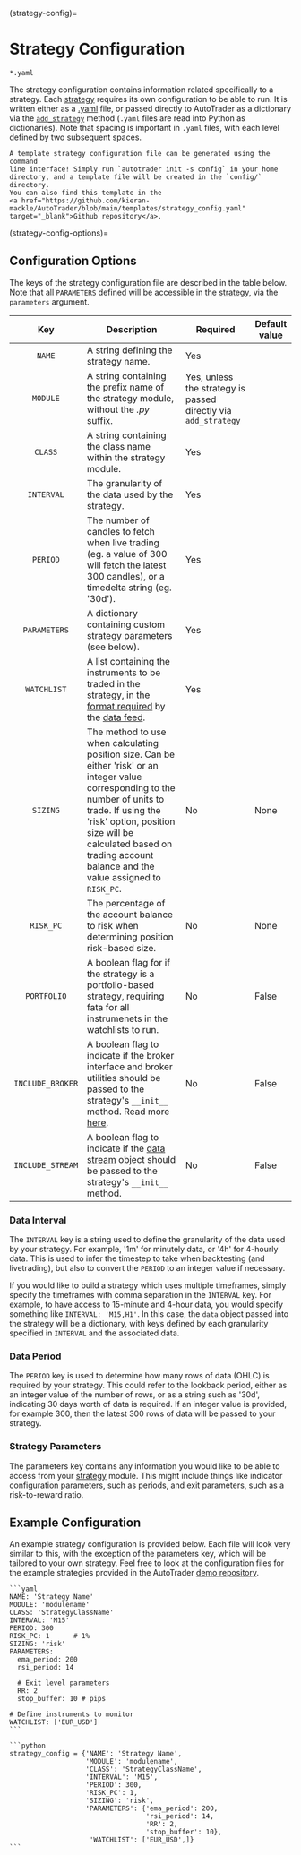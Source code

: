(strategy-config)=
# Strategy Configuration
`*.yaml`

The strategy configuration contains information related specifically 
to a strategy. Each [strategy](trading-strategy) requires its own 
configuration to be able to run. It is written either as a 
[.yaml](https://www.redhat.com/en/topics/automation/what-is-yaml) file, 
or passed directly to AutoTrader as a dictionary via the
[`add_strategy`](autotrader-add-strategy) method (`.yaml` files are
read into Python as dictionaries). Note that spacing is important in 
`.yaml` files, with each level defined by two subsequent spaces.

```{tip}
A template strategy configuration file can be generated using the command
line interface! Simply run `autotrader init -s config` in your home
directory, and a template file will be created in the `config/` directory.
You can also find this template in the
<a href="https://github.com/kieran-mackle/AutoTrader/blob/main/templates/strategy_config.yaml" target="_blank">Github repository</a>.
```

(strategy-config-options)=
## Configuration Options
The keys of the strategy configuration file are described in the table 
below. Note that all `PARAMETERS` defined will be accessible in 
the [strategy](trading-strategy), via the `parameters` argument. 

| Key | Description | Required | Default value |
|:---:|-------------|----------|---------------|
|`NAME`| A string defining the strategy name. |Yes|  |
|`MODULE`| A string containing the prefix name of the strategy module, without the *.py* suffix. |Yes, unless the strategy is passed directly via `add_strategy`| | 
|`CLASS`| A string containing the class name within the strategy module. |Yes| | 
|`INTERVAL`| The granularity of the data used by the strategy.|Yes | | 
|`PERIOD`| The number of candles to fetch when live trading (eg. a value of 300 will fetch the latest 300 candles), or a timedelta string (eg. '30d').|Yes | | 
|`PARAMETERS`| A dictionary containing custom strategy parameters (see below).|Yes| |
|`WATCHLIST`| A list containing the instruments to be traded in the strategy, in the [format required](autodata-docs) by the [data feed](autotrader-configure). |Yes| | 
|`SIZING`| The method to use when calculating position size. Can be either 'risk' or an integer value corresponding to the number of units to trade. If using the 'risk' option, position size will be calculated based on trading account balance and the value assigned to `RISK_PC`.|No| None | 
|`RISK_PC`| The percentage of the account balance to risk when determining position risk-based size.|No| None |
| `PORTFOLIO` | A boolean flag for if the strategy is a portfolio-based strategy, requiring fata for all instrumenets in the watchlists to run. |No| False |
|`INCLUDE_BROKER`| A boolean flag to indicate if the broker interface and broker utilities should be passed to the strategy's `__init__` method. Read more [here](strategy-broker-access). |No| False |
|`INCLUDE_STREAM`| A boolean flag to indicate if the [data stream](utils-datastream) object should be passed to the strategy's `__init__` method. |No| False |


### Data Interval
The `INTERVAL` key is a string used to define the granularity of the data used by 
your strategy. For example, '1m' for minutely data, or '4h' for 4-hourly data.
This is used to infer the timestep to take when backtesting (and livetrading), but
also to convert the `PERIOD` to an integer value if necessary.

If you would like to build a strategy which uses multiple timeframes, simply 
specify the timeframes with comma separation in the `INTERVAL` key. For example, 
to have access to 15-minute and 4-hour data, you would specify something 
like `INTERVAL: 'M15,H1'`. In this case, the `data` object passed into the 
strategy will be a dictionary, with keys defined by each granularity specified
in `INTERVAL` and the associated data.


### Data Period
The `PERIOD` key is used to determine how many rows of data (OHLC) is
required by your strategy. This could refer to the lookback period, either
as an integer value of the number of rows, or as a string such as '30d', 
indicating 30 days worth of data is required. If an integer value is provided,
for example 300, then the latest 300 rows of data will be passed to your 
strategy.


### Strategy Parameters
The parameters key contains any information you would like to be able to 
access from your [strategy](trading-strategy) module. This might include 
things like indicator configuration parameters, such as periods, and exit 
parameters, such as a risk-to-reward ratio.


## Example Configuration
An example strategy configuration is provided below. Each file will look very 
similar to this, with the exception of the parameters key, which will be tailored 
to your own strategy. Feel free to look at the configuration files for the example
strategies provided in the AutoTrader [demo repository](https://github.com/kieran-mackle/autotrader-demo/tree/main/config).


````{tab} YAML File
```yaml
NAME: 'Strategy Name'
MODULE: 'modulename'
CLASS: 'StrategyClassName'
INTERVAL: 'M15'
PERIOD: 300
RISK_PC: 1      # 1%
SIZING: 'risk'
PARAMETERS:
  ema_period: 200
  rsi_period: 14
  
  # Exit level parameters
  RR: 2
  stop_buffer: 10 # pips

# Define instruments to monitor
WATCHLIST: ['EUR_USD']
```
````
````{tab} Dictionary Form
```python
strategy_config = {'NAME': 'Strategy Name',
                   'MODULE': 'modulename',
                   'CLASS': 'StrategyClassName',
                   'INTERVAL': 'M15',
                   'PERIOD': 300,
                   'RISK_PC': 1,
                   'SIZING': 'risk',
                   'PARAMETERS': {'ema_period': 200,
                                  'rsi_period': 14,
                                  'RR': 2,
                                  'stop_buffer': 10},
                    'WATCHLIST': ['EUR_USD',]}
```
````